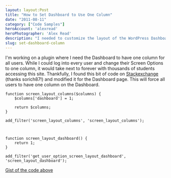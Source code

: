 ```yaml
---
layout: layout:Post
title: "How to Set Dashboard to Use One Column"
date: "2011-08-11"
category: ["Code Samples"]
heroAccount: 'alexread'
heroPhotographer: 'Alex Read'
description: "I needed to customize the layout of the WordPress Dashboard for every user. Thankfully, there hooks and filters that make it easy."
slug: set-dashboard-column
---
```


I'm working on a plugin where I need the Dashboard to have one column for all users. While I could log into every user and change their Screen Options to one column, it would take next to forever with thousands of students accessing this site. Thankfully, I found this bit of code on [Stackexchange](https://wordpress.stackexchange.com/questions/4552/how-do-i-force-a-single-column-layout-in-screen-layout) (thanks sorich87!) and modified it for the Dashboard page. This will force all users to have one column on the Dashboard.

```astro
function screen_layout_columns($columns) {
    $columns['dashboard'] = 1;

    return $columns;
}

add_filter('screen_layout_columns', 'screen_layout_columns');



function screen_layout_dashboard() {
    return 1;
}

add_filter('get_user_option_screen_layout_dashboard', 'screen_layout_dashboard');
```

[Gist of the code above](https://gist.github.com/slushman/dafa494f9d76ce4252b5)
